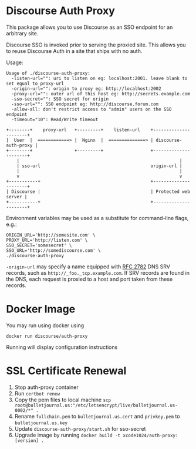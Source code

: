 Discourse Auth Proxy
===

This package allows you to use Discourse as an SSO endpoint for an arbitrary site.

Discourse SSO is invoked prior to serving the proxied site. This allows you to reuse Discourse Auth in a site that ships with no auth.

Usage:

```
Usage of ./discourse-auth-proxy:
  -listen-url="": uri to listen on eg: localhost:2001. leave blank to set equal to proxy-url
  -origin-url="": origin to proxy eg: http://localhost:2002
  -proxy-url="": outer url of this host eg: http://secrets.example.com
  -sso-secret="": SSO secret for origin
  -sso-url="": SSO endpoint eg: http://discourse.forum.com
  -allow-all: don't restrict access to "admin" users on the SSO endpoint
  -timeout="10": Read/Write timeout
```

```
+--------+    proxy-url   +---------+    listen-url    +----------------------+
|  User  |  ============> |  Nginx  |  ==============> | discourse-auth-proxy |
+--------+                +---------+                  +----------------------+
    |                                                             |
    | sso-url                                          origin-url |
    |                                                             |
    v                                                             v
+-----------+                                          +----------------------+
| Discourse |                                          | Protected web server |
+-----------+                                          +----------------------+
```

Environment variables may be used as a substitute for command-line flags, e.g.:

``` shell
ORIGIN_URL='http://somesite.com' \
PROXY_URL='http://listen.com' \
SSO_SECRET='somesecret' \
SSO_URL='http://somediscourse.com' \
./discourse-auth-proxy
```

`-origin-url` may specify a name equipped with [RFC 2782](https://tools.ietf.org/html/rfc2782) DNS SRV records, such as `http://_foo._tcp.example.com`.  If SRV records are found in the DNS, each request is proxied to a host and port taken from these records.


Docker Image
===

You may run using docker using

```
docker run discourse/auth-proxy
```

Running will display configuration instructions

SSL Certificate Renewal
===

1. Stop auth-proxy container
2. Run `certbot renew`
3. Copy the pem files to local machine `scp root@bulletjournal.us:"/etc/letsencrypt/live/bulletjournal.us-0002/*" .`
4. Rename `fullchain.pem` to `bulletjournal.us.cert` and `privkey.pem` to `bulletjournal.us.key`
5. Update `discourse-auth-proxy/start.sh` for sso-secret
6. Upgrade image by running `docker build -t xcode1024/auth-proxy:[version] .`
